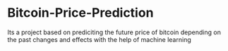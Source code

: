 # Bitcoin-Price-Prediction
Its a project based on prediciting the future price of bitcoin depending on the past changes and effects with the help of machine learning
